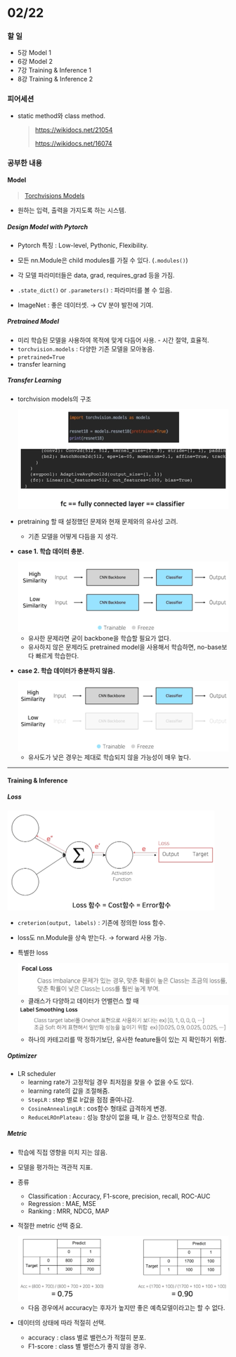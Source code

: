 # 02/22

### 할 일

* 5강 Model 1
* 6강 Model 2
* 7강 Training & Inference 1
* 8강 Training & Inference 2



### 피어세션

* static method와 class method.

  > https://wikidocs.net/21054
  >
  > https://wikidocs.net/16074



### 공부한 내용

#### Model

> [Torchvisions Models](https://pytorch.org/vision/stable/models.html)

* 원하는 입력, 출력을 가지도록 하는 시스템.



##### Design Model with Pytorch

* Pytorch 특징 : Low-level, Pythonic, Flexibility.
* 모든 nn.Module은 child modules를 가질 수 있다. (`.modules()`)
* 각 모델 파라미터들은 data, grad, requires_grad 등을 가짐.
* `.state_dict()` or `.parameters()` : 파라미터를 볼 수 있음.



* ImageNet : 좋은 데이터셋. → CV 분야 발전에 기여.



##### Pretrained Model

* 미리 학습된 모델을 사용하여 목적에 맞게 다듬어 사용. - 시간 절약, 효율적.
* `torchvision.models` : 다양한 기존 모델을 모아놓음.
* `pretrained=True`
* transfer learning



##### Transfer Learning

* torchvision models의 구조

  <img src="0222.assets/image-20220222150918800.png" alt="image-20220222150918800" style="zoom:50%;" />

* pretraining 할 때 설정했던 문제와 현재 문제와의 유사성 고려.

  * 기존 모델을 어떻게 다듬을 지 생각.

* **case 1. 학습 데이터 충분.**

  <img src="0222.assets/image-20220222152032202.png" alt="image-20220222152032202" style="zoom:50%;" />

  * 유사한 문제라면 굳이 backbone을 학습할 필요가 없다.
  * 유사하지 않은 문제라도 pretrained model을 사용해서 학습하면, no-base보다 빠르게 학습한다.

* **case 2. 학습 데이터가 충분하지 않음.**

  <img src="0222.assets/image-20220222152057245.png" alt="image-20220222152057245" style="zoom:50%;" />

  * 유사도가 낮은 경우는 제대로 학습되지 않을 가능성이 매우 높다.



---



#### Training & Inference

##### Loss

<img src="0222.assets/image-20220222153915957.png" alt="image-20220222153915957" style="zoom:50%;" />

* `creterion(output, labels)` : 기존에 정의한 loss 함수.

* loss도 nn.Module을 상속 받는다. → forward 사용 가능.

* 특별한 loss

  <img src="0222.assets/image-20220222154759172.png" alt="image-20220222154759172" style="zoom:50%;" />

  * 클래스가 다양하고 데이터가 언밸런스 할 때

  <img src="0222.assets/image-20220222154839269.png" alt="image-20220222154839269" style="zoom:50%;" />

  * 하나의 카테고리를 딱 정하기보단, 유사한 feature들이 있는 지 확인하기 위함.



##### Optimizer

* LR scheduler
  * learning rate가 고정적일 경우 최저점을 찾을 수 없을 수도 있다.
  * learning rate의 값을 조절해줌.
  * `StepLR` : step 별로 lr값을 점점 줄여나감.
  * `CosineAnnealingLR` : cos함수 형태로 급격하게 변경. 
  * `ReduceLROnPlateau` : 성능 향상이 없을 때, lr 감소. 안정적으로 학습.



##### Metric

* 학습에 직접 영향을 미치 지는 않음.
* 모델을 평가하는 객관적 지표.



* 종류
  * Classification : Accuracy, F1-score, precision, recall, ROC-AUC
  * Regression : MAE, MSE
  * Ranking : MRR, NDCG, MAP



* 적절한 metric 선택 중요.

  <img src="0222.assets/image-20220222191751624.png" alt="image-20220222191751624" style="zoom:50%;" />

  * 다음 경우에서 accuracy는 후자가 높지만 좋은 예측모델이라고는 할 수 없다.

* 데이터의 상태에 따라 적절히 선택.

  * accuracy : class 별로 밸런스가 적절히 분포.
  * F1-score : class 별 밸런스가 좋지 않을 경우.



